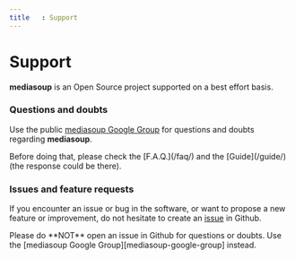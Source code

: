 ```yaml
---
title   : Support
---
```



# Support

**mediasoup** is an Open Source project supported on a best effort basis.


### Questions and doubts

Use the public [mediasoup Google Group][mediasoup-google-group] for questions and doubts regarding **mediasoup**.

<div markdown="1" class="note">
Before doing that, please check the [F.A.Q.](/faq/) and the [Guide](/guide/) (the response could be there).
</div>


### Issues and feature requests

If you encounter an issue or bug in the software, or want to propose a new feature or improvement, do not hesitate to  create an [issue][mediasoup-github-issues] in Github.

<div markdown="1" class="note warn">
Please do **NOT** open an issue in Github for questions or doubts. Use the [mediasoup Google Group][mediasoup-google-group] instead.
</div>




[mediasoup-google-group]: https://groups.google.com/forum/#!forum/mediasoup
[mediasoup-github-issues]: https://github.com/ibc/mediasoup/issues
